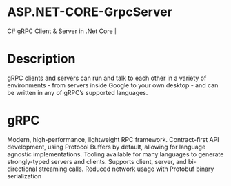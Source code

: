 # ASP.NET-CORE-GrpcServer
C# gRPC Client &amp; Server in .Net Core |

# Description
gRPC clients and servers can run and talk to each other in a variety of environments - from servers inside Google to your own desktop - and can be written in any of gRPC’s supported languages.

# gRPC
Modern, high-performance, lightweight RPC framework.
Contract-first API development, using Protocol Buffers by default, allowing for language agnostic implementations.
Tooling available for many languages to generate strongly-typed servers and clients.
Supports client, server, and bi-directional streaming calls.
Reduced network usage with Protobuf binary serialization
